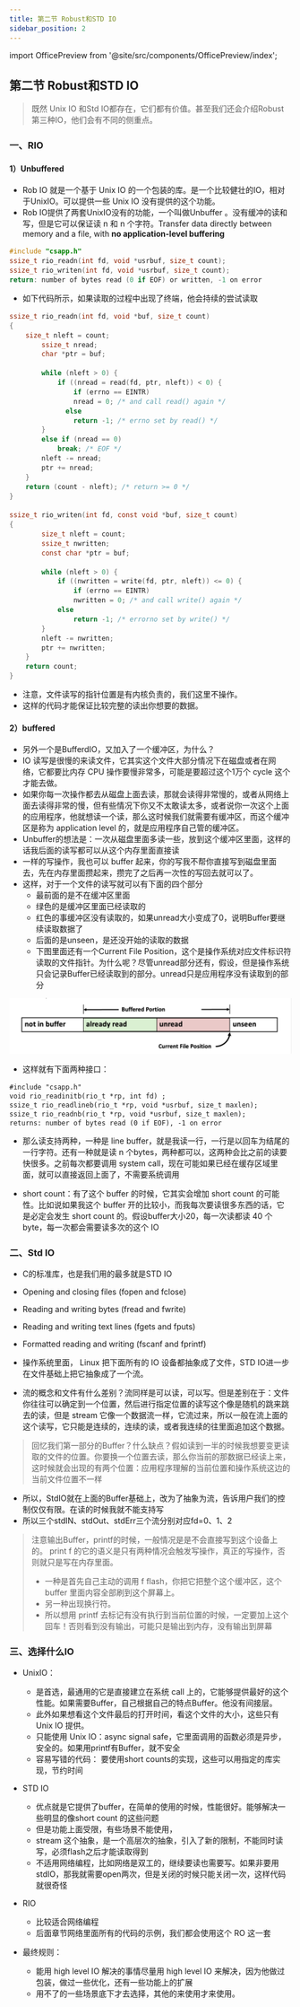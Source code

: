 ```yaml
---
title: 第二节 Robust和STD IO 
sidebar_position: 2
---
```


import OfficePreview from '@site/src/components/OfficePreview/index';

<OfficePreview place = "/ppt/3-8-rio.ppt"/>

## 第二节 Robust和STD IO 

> 既然 Unix IO 和Std IO都存在，它们都有价值。甚至我们还会介绍Robust第三种IO，他们会有不同的侧重点。

### 一、RIO

#### 1）Unbuffered

- Rob IO 就是一个基于 Unix IO 的一个包装的库。是一个比较健壮的IO，相对于UnixIO。可以提供一些 Unix IO 没有提供的这个功能。
- Rob IO提供了两套UnixIO没有的功能，一个叫做Unbuffer 。没有缓冲的读和写，但是它可以保证读 n 和 n 个字符。Transfer data directly between memory and a file, with **no application-level buffering**

```c
#include "csapp.h"
ssize_t rio_readn(int fd, void *usrbuf, size_t count);
ssize_t rio_writen(int fd, void *usrbuf, size_t count);
return: number of bytes read (0 if EOF) or written, -1 on error
```

- 如下代码所示，如果读取的过程中出现了终端，他会持续的尝试读取

```c
ssize_t rio_readn(int fd, void *buf, size_t count)
{
    size_t nleft = count;
 		ssize_t nread;
 		char *ptr = buf;

 		while (nleft > 0) {
 		    if ((nread = read(fd, ptr, nleft)) < 0) {
 		        if (errno == EINTR)
 	            nread = 0; /* and call read() again */
 	          else
 	            return -1; /* errno set by read() */
 	    }
 	    else if (nread == 0)
 	        break; /* EOF */
 	    nleft -= nread;
 	    ptr += nread;
 	}
 	return (count - nleft); /* return >= 0 */
}

ssize_t rio_writen(int fd, const void *buf, size_t count)
{
 		size_t nleft = count;
 		ssize_t nwritten;
 		const char *ptr = buf;

 		while (nleft > 0) {
 		    if ((nwritten = write(fd, ptr, nleft)) <= 0) {
 		        if (errno == EINTR)
 	            nwritten = 0; /* and call write() again */
 	        else
 	            return -1; /* errorno set by write() */
 	    }
 	    nleft -= nwritten;
 	    ptr += nwritten;
 	}
 	return count;
}
```

- 注意，文件读写的指针位置是有内核负责的，我们这里不操作。
- 这样的代码才能保证比较完整的读出你想要的数据。

#### 2）buffered

- 另外一个是BufferdIO，又加入了一个缓冲区，为什么？
- IO 读写是很慢的来读文件，它其实这个文件大部分情况下在磁盘或者在网络，它都要比内存 CPU 操作要慢非常多，可能是要超过这个1万个 cycle 这个才能去做。
- 如果你每一次操作都去从磁盘上面去读，那就会读得非常慢的，或者从网络上面去读得非常的慢，但有些情况下你又不太敢读太多，或者说你一次这个上面的应用程序，他就想读一个读，那么这时候我们就需要有缓冲区，而这个缓冲区是称为 application level 的，就是应用程序自己管的缓冲区。
- Unbuffer的想法是：一次从磁盘里面多读一些，放到这个缓冲区里面，这样的话我后面的读写都可以从这个内存里面直接读
- 一样的写操作，我也可以 buffer 起来，你的写我不帮你直接写到磁盘里面去，先在内存里面攒起来，攒完了之后再一次性的写回去就可以了。
- 这样，对于一个文件的读写就可以有下面的四个部分
  - 最前面的是不在缓冲区里面
  - 绿色的是缓冲区里面已经读取的
  - 红色的事缓冲区没有读取的，如果unread大小变成了0，说明Buffer要继续读取数据了
  - 后面的是unseen，是还没开始的读取的数据
  - 下图里面还有一个Current File Position，这个是操作系统对应文件标识符读取的文件指针。为什么呢？尽管unread部分还有，假设，但是操作系统只会记录Buffer已经读取到的部分。unread只是应用程序没有读取到的部分

![截屏2023-04-12 16.39.11](./2-Robust&StdIO.assets/%E6%88%AA%E5%B1%8F2023-04-12%2016.39.11.png)

- 这样就有下面两种接口：

```
#include "csapp.h"
void rio_readinitb(rio_t *rp, int fd) ;
ssize_t rio_readlineb(rio_t *rp, void *usrbuf, size_t maxlen);
ssize_t rio_readnb(rio_t *rp, void *usrbuf, size_t maxlen);
returns: number of bytes read (0 if EOF), -1 on error
```

- 那么读支持两种，一种是 line buffer，就是我读一行，一行是以回车为结尾的一行字符。还有一种就是读 n 个bytes，两种都可以，这两种会比之前的读要快很多。之前每次都要调用 system call，现在可能如果已经在缓存区域里面，就可以直接返回上面了，不需要系统调用

- short count：有了这个 buffer 的时候，它其实会增加 short count 的可能性。比如说如果我这个 buffer 开的比较小，而我每次要读很多东西的话，它是必定会发生 short count 的。假设buffer大小20，每一次读都读 40 个byte，每一次都会需要读多次的这个 IO

### 二、Std IO

- C的标准库，也是我们用的最多就是STD IO
- Opening and closing files (fopen and fclose)
- Reading and writing bytes (fread and fwrite)
- Reading and writing text lines (fgets and fputs)
- Formatted reading and writing (fscanf and fprintf)

- 操作系统里面， Linux 把下面所有的 IO 设备都抽象成了文件，STD IO进一步在文件基础上把它抽象成了一个流。
- 流的概念和文件有什么差别？流同样是可以读，可以写。但是差别在于：文件你往往可以确定到一个位置，然后进行指定位置的读写这个像是随机的跳来跳去的读，但是 stream 它像一个数据流一样，它流过来，所以一般在流上面的这个读写，它只能是连续的，连续的读，或者我连续的往里面追加这个数据。

> 回忆我们第一部分的Buffer？什么缺点？假如读到一半的时候我想要变更读取的文件的位置。你要换一个位置去读，那么你当前的那数据已经读上来，这时候就会出现的有两个位置：应用程序理解的当前位置和操作系统这边的当前文件位置不一样

- 所以，StdIO就在上面的Buffer基础上，改为了抽象为流，告诉用户我们的控制仅仅有限。在读的时候我就不能支持写
- 所以三个stdIN、stdOut、stdErr三个流分别对应fd=0、1、2

> 注意输出Buffer，printf的时候，一般情况是是不会直接写到这个设备上的。 print f 的它的语义是只有两种情况会触发写操作，真正的写操作，否则就只是写在内存里面。
>
> - 一种是首先自己主动的调用 f flash，你把它把整个这个缓冲区，这个 buffer 里面内容全部刷到这个屏幕上。
> - 另一种出现换行符。
> - 所以想用 printf 去标记有没有执行到当前位置的时候，一定要加上这个回车！否则看到没有输出，可能只是输出到内存，没有输出到屏幕

### 三、选择什么IO

- UnixIO：
  - 是首选，最通用的它是直接建立在系统 call 上的，它能够提供最好的这个性能。如果需要Buffer，自己根据自己的特点Buffer。他没有间接层。
  - 此外如果想看这个文件最后的打开时间，看这个文件的大小，这些只有 Unix IO 提供。
  - 只能使用 Unix IO：async signal safe，它里面调用的函数必须是异步，安全的。如果用printf有Buffer，就不安全
  - 容易写错的代码： 要使用short counts的实现，这些可以用指定的库实现，节约时间
- STD IO
  - 优点就是它提供了buffer，在简单的使用的时候，性能很好。能够解决一些明显的像short count 的这些问题
  - 但是功能上面受限，有些场景不能使用，
  -  stream 这个抽象，是一个高层次的抽象，引入了新的限制，不能同时读写，必须flash之后才能读取得到
  - 不适用网络编程，比如网络是双工的，继续要读也需要写。如果非要用stdIO，那我就需要open两次，但是关闭的时候只能关闭一次，这样代码就很奇怪
- RIO
  - 比较适合网络编程
  - 后面章节网络里面所有的代码的示例，我们都会使用这个 RO 这一套

- 最终规则：
  - 能用 high level IO 解决的事情尽量用 high level IO 来解决，因为他做过包装，做过一些优化，还有一些功能上的扩展
  - 用不了的一些场景底下才去选择，其他的来使用才来使用。